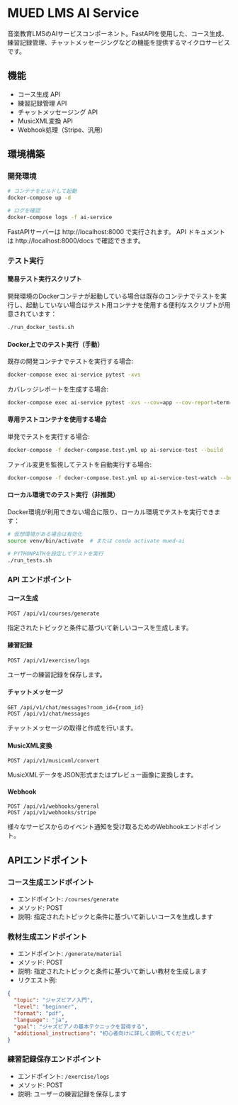 # MUED LMS AI Service

音楽教育LMSのAIサービスコンポーネント。FastAPIを使用した、コース生成、練習記録管理、チャットメッセージングなどの機能を提供するマイクロサービスです。

## 機能

- コース生成 API
- 練習記録管理 API
- チャットメッセージング API
- MusicXML変換 API
- Webhook処理（Stripe、汎用）

## 環境構築

### 開発環境

```bash
# コンテナをビルドして起動
docker-compose up -d

# ログを確認
docker-compose logs -f ai-service
```

FastAPIサーバーは http://localhost:8000 で実行されます。
API ドキュメントは http://localhost:8000/docs で確認できます。

### テスト実行

#### 簡易テスト実行スクリプト

開発環境のDockerコンテナが起動している場合は既存のコンテナでテストを実行し、起動していない場合はテスト用コンテナを使用する便利なスクリプトが用意されています：

```bash
./run_docker_tests.sh
```

#### Docker上でのテスト実行（手動）

既存の開発コンテナでテストを実行する場合:

```bash
docker-compose exec ai-service pytest -xvs
```

カバレッジレポートを生成する場合:

```bash
docker-compose exec ai-service pytest -xvs --cov=app --cov-report=term-missing
```

#### 専用テストコンテナを使用する場合

単発でテストを実行する場合:

```bash
docker-compose -f docker-compose.test.yml up ai-service-test --build
```

ファイル変更を監視してテストを自動実行する場合:

```bash
docker-compose -f docker-compose.test.yml up ai-service-test-watch --build
```

#### ローカル環境でのテスト実行（非推奨）

Docker環境が利用できない場合に限り、ローカル環境でテストを実行できます：

```bash
# 仮想環境がある場合は有効化
source venv/bin/activate  # または conda activate mued-ai

# PYTHONPATHを設定してテストを実行
./run_tests.sh
```

### API エンドポイント

#### コース生成

```
POST /api/v1/courses/generate
```

指定されたトピックと条件に基づいて新しいコースを生成します。

#### 練習記録

```
POST /api/v1/exercise/logs
```

ユーザーの練習記録を保存します。

#### チャットメッセージ

```
GET /api/v1/chat/messages?room_id={room_id}
POST /api/v1/chat/messages
```

チャットメッセージの取得と作成を行います。

#### MusicXML変換

```
POST /api/v1/musicxml/convert
```

MusicXMLデータをJSON形式またはプレビュー画像に変換します。

#### Webhook

```
POST /api/v1/webhooks/general
POST /api/v1/webhooks/stripe
```

様々なサービスからのイベント通知を受け取るためのWebhookエンドポイント。

## APIエンドポイント

### コース生成エンドポイント
- エンドポイント: `/courses/generate`
- メソッド: POST
- 説明: 指定されたトピックと条件に基づいて新しいコースを生成します

### 教材生成エンドポイント
- エンドポイント: `/generate/material`
- メソッド: POST
- 説明: 指定されたトピックと条件に基づいて新しい教材を生成します
- リクエスト例:
```json
{
  "topic": "ジャズピアノ入門",
  "level": "beginner",
  "format": "pdf",
  "language": "ja",
  "goal": "ジャズピアノの基本テクニックを習得する",
  "additional_instructions": "初心者向けに詳しく説明してください"
}
```

### 練習記録保存エンドポイント
- エンドポイント: `/exercise/logs`
- メソッド: POST
- 説明: ユーザーの練習記録を保存します 
